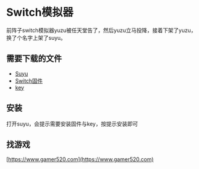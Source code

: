 # Switch模拟器

前阵子switch模拟器yuzu被任天堂告了，然后yuzu立马投降，接着下架了yuzu，换了个名字上架了suyu。


## 需要下载的文件

- [Suyu](https://git.suyu.dev/suyu/suyu/releases)
- [Switch固件](https://prodkeys.net/switch-firmwares/)
- [key](https://prodkeys.net/yuzu-prod-keys/)

## 安装

打开suyu，会提示需要安装固件与key，按提示安装即可

## 找游戏

[https://www.gamer520.com](https://www.gamer520.com)